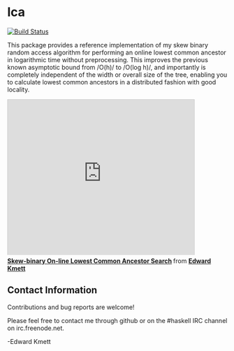 lca
===

[![Build Status](https://secure.travis-ci.org/ekmett/lca.png?branch=master)](http://travis-ci.org/ekmett/lca)

This package provides a reference implementation of my skew binary random access algorithm for performing an
online lowest common ancestor in logarithmic time without preprocessing. This improves the previous known
asymptotic bound from /O(h)/ to /O(log h)/, and importantly is completely independent of the width or overall
size of the tree, enabling you to calculate lowest common ancestors in a distributed fashion with good locality.

<iframe src="http://www.slideshare.net/slideshow/embed_code/13144385" width="427" height="356" frameborder="0" marginwidth="0" marginheight="0" scrolling="no" style="border:1px solid #CCC;border-width:1px 1px 0;margin-bottom:5px" allowfullscreen>Test</iframe> <div style="margin-bottom:5px"> <strong> <a href="http://www.slideshare.net/ekmett/skewbinary-online-lowest-common-ancestor-search" title="Skew-binary On-line Lowest Common Ancestor Search" target="_blank">Skew-binary On-line Lowest Common Ancestor Search</a> </strong> from <strong><a href="http://www.slideshare.net/ekmett" target="_blank">Edward Kmett</a></strong> </div>

Contact Information
-------------------

Contributions and bug reports are welcome!

Please feel free to contact me through github or on the #haskell IRC channel on irc.freenode.net.

-Edward Kmett

